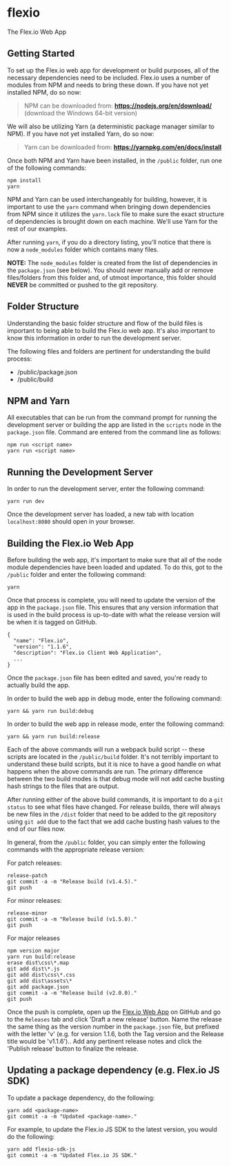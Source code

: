 # flexio
The Flex.io Web App

## Getting Started

To set up the Flex.io web app for development or build purposes, all of the necessary dependencies need to be included. Flex.io uses a number of modules from NPM and needs to bring these down. If you have not yet installed NPM, do so now:

> NPM can be downloaded from: **https://nodejs.org/en/download/** (download the Windows 64-bit version)

We will also be utilizing Yarn (a deterministic package manager similar to NPM). If you have not yet installed Yarn, do so now:

> Yarn can be downloaded from: **https://yarnpkg.com/en/docs/install**
  
Once both NPM and Yarn have been installed, in the `/public` folder, run one of the following commands:

```
npm install
yarn
```

NPM and Yarn can be used interchangeably for building, however, it is important to use the `yarn` command when bringing down dependencies from NPM since it utilizes the `yarn.lock` file to make sure the exact structure of dependencies is brought down on each machine. We'll use Yarn for the rest of our examples.

After running `yarn`, if you do a directory listing, you'll notice that there is now a `node_modules` folder which contains many files. 

**NOTE:** The `node_modules` folder is created from the list of dependencies in the `package.json` (see below). You should never manually add or remove files/folders from this folder and, of utmost importance, this folder should **NEVER** be committed or pushed to the git repository.

## Folder Structure

Understanding the basic folder structure and flow of the build files is important to being able to build the Flex.io web app. It's also important to know this information in order to run the development server.

The following files and folders are pertinent for understanding the build process:

* /public/package.json
* /public/build

## NPM and Yarn

All executables that can be run from the command prompt for running the development server or building the app are listed in the `scripts` node in the `package.json` file. Command are entered from the command line as follows:

```
npm run <script name>
yarn run <script name>
```

## Running the Development Server

In order to run the development server, enter the following command:

```
yarn run dev
```

Once the development server has loaded, a new tab with location `localhost:8080` should open in your browser.

## Building the Flex.io Web App

Before building the web app, it's important to make sure that all of the node module dependencies have been loaded and updated. To do this, got to the `/public` folder and enter the following command:

`yarn`

Once that process is complete, you will need to update the version of the app in the `package.json` file. This ensures that any version information that is used in the build process is up-to-date with what the release version will be when it is tagged on GitHub.

```
{
  "name": "Flex.io",
  "version": "1.1.6",
  "description": "Flex.io Client Web Application",
  ...
}
```

Once the `package.json` file has been edited and saved, you're ready to actually build the app.

In order to build the web app in debug mode, enter the following command:

```
yarn && yarn run build:debug
```

In order to build the web app in release mode, enter the following command:

```
yarn && yarn run build:release
```

Each of the above commands will run a webpack build script -- these scripts are located in the `/public/build` folder. It's not terribly important to understand these build scripts, but it is nice to have a good handle on what happens when the above commands are run. The primary difference between the two build modes is that debug mode will not add cache busting hash strings to the files that are output.

After running either of the above build commands, it is important to do a `git status` to see what files have changed. For release builds, there will always be new files in the `/dist` folder that need to be added to the git repository using `git add` due to the fact that we add cache busting hash values to the end of our files now.

In general, from the `/public` folder, you can simply enter the following commands with the appropriate release version:

For patch releases:

```
release-patch
git commit -a -m "Release build (v1.4.5)."
git push
```

For minor releases:

```
release-minor
git commit -a -m "Release build (v1.5.0)."
git push
```

For major releases

```
npm version major
yarn run build:release
erase dist\css\*.map
git add dist\*.js
git add dist\css\*.css
git add dist\assets\*
git add package.json
git commit -a -m "Release build (v2.0.0)."
git push
```

Once the push is complete, open up the [Flex.io Web App](https://github.com/flexiodata/flexio) on GitHub and go to the `Releases` tab and click 'Draft a new release' button. Name the release the same thing as the version number in the `package.json` file, but prefixed with the letter 'v' (e.g. for version 1.1.6, both the Tag version and the Release title would be 'v1.1.6').. Add any pertinent release notes and click the 'Publish release' button to finalize the release.

## Updating a package dependency (e.g. Flex.io JS SDK)

To update a package dependency, do the following:

```
yarn add <package-name>
git commit -a -m "Updated <package-name>."
```

For example, to update the Flex.io JS SDK to the latest version, you would do the following:

```
yarn add flexio-sdk-js
git commit -a -m "Updated Flex.io JS SDK."
```
